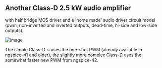 ## Another Class-D 2.5 kW audio amplifier
with half bridge MOS driver and a 'home made' audio driver circuit model (pwm, non-inverted and inverted outputs, dead-time, hi-side and low-side outputs).

![image](https://github.com/labtroll/KiCad-Simulations/assets/3527219/43a48acf-3eef-420d-b34f-3d0f663f4341)

The simple Class-D-s uses the one-shot PWM (already available in ngspice-41 and older), the slightly more complex Class-D uses the somewhat faster new PWM from ngspice-42.
